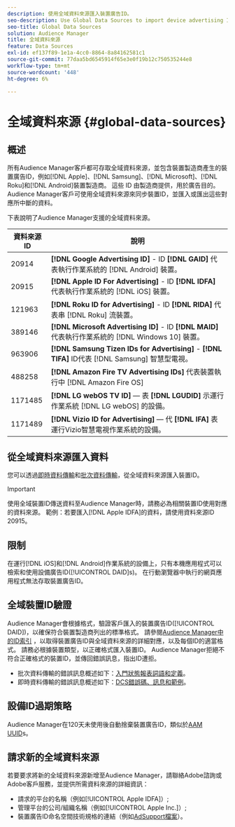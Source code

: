 ```yaml
---
description: 使用全域資料來源匯入裝置廣告ID。
seo-description: Use Global Data Sources to import device advertising IDs.
seo-title: Global Data Sources
solution: Audience Manager
title: 全域資料來源
feature: Data Sources
exl-id: ef137f89-1e1a-4cc0-8864-8a84162581c1
source-git-commit: 77daa5bd6545914f65e3e0f19b12c750535244e8
workflow-type: tm+mt
source-wordcount: '448'
ht-degree: 6%

---
```


# 全域資料來源 {#global-data-sources}

## 概述

所有Audience Manager客戶都可存取全域資料來源，並包含裝置製造商產生的裝置廣告ID，例如[!DNL Apple]、[!DNL Samsung]、[!DNL Microsoft]、[!DNL Roku]和[!DNL Android]裝置製造商。 這些 ID 由製造商提供，用於廣告目的。Audience Manager客戶可使用全域資料來源來同步裝置ID，並匯入或匯出這些對應所中斷的資料。

下表說明了Audience Manager支援的全域資料來源。

| 資料來源ID | 說明 |
|---|---|
| 20914 | **[!DNL Google Advertising ID]** - ID **[!DNL GAID]** 代表執行作業系統的 [!DNL Android] 裝置。 |
| 20915 | **[!DNL Apple ID For Advertising]** - ID **[!DNL IDFA]** 代表執行作業系統的 [!DNL iOS] 裝置。 |
| 121963 | **[!DNL Roku ID for Advertising]** - ID **[!DNL RIDA]** 代表串 [!DNL Roku] 流裝置。 |
| 389146 | **[!DNL Microsoft Advertising ID]** - ID **[!DNL MAID]** 代表執行作業系統的 [!DNL Windows 10] 裝置。 |
| 963906 | **[!DNL Samsung Tizen IDs for Advertising]** -  **[!DNL TIFA]** ID代表 [!DNL Samsung] 智慧型電視。 |
| 488258 | **[!DNL Amazon Fire TV Advertising IDs]** 代表裝置執行中  [!DNL Amazon Fire OS] |
| 1171485 | **[!DNL LG webOS TV ID]**  — 表 **[!DNL LGUDID]** 示運行作業系統 [!DNL LG webOS] 的設備。 |
| 1171489 | **[!DNL Vizio ID for Advertising]**  — 代 **[!DNL IFA]** 表運行Vizio智慧電視作業系統的設備。 |

## 從全域資料來源匯入資料

您可以透過[即時資料傳輸](../integration/sending-audience-data/real-time-data-integration/real-time-data-transfer.md)和[批次資料傳輸](../integration/sending-audience-data/batch-data-transfer-explained/batch-data-transfer-explained.md)，從全域資料來源匯入裝置ID。

>[!IMPORTANT]
>
>使用全域裝置ID傳送資料至Audience Manager時，請務必為相關裝置ID使用對應的資料來源。 範例：若要匯入[!DNL Apple IDFA]的資料，請使用資料來源ID 20915。

## 限制

在運行[!DNL iOS]和[!DNL Android]作業系統的設備上，只有本機應用程式可以檢索和使用設備廣告ID([!UICONTROL DAID]s)。 在行動瀏覽器中執行的網頁應用程式無法存取裝置廣告ID。

## 全域裝置ID驗證

Audience Manager會根據格式，驗證客戶匯入的裝置廣告ID([!UICONTROL DAID])，以確保符合裝置製造商列出的標準格式。 請參閱[Audience Manager中的ID索引](../reference/ids-in-aam.md) ，以取得裝置廣告ID與全域資料來源的詳細對應，以及每個ID的適當格式。 請務必根據裝置類型，以正確格式匯入裝置ID。 Audience Manager拒絕不符合正確格式的裝置ID，並傳回錯誤訊息，指出ID遭拒。

* 批次資料傳輸的錯誤訊息概述如下：[入門狀態報表詞語和定義](../reporting/onboarding-status-report.md#report-terms-conditions)。
* 即時資料傳輸的錯誤訊息概述如下：[DCS錯誤碼、訊息和範例](../api/dcs-intro/dcs-api-reference/dcs-error-codes.md)。

## 設備ID過期策略

Audience Manager在120天未使用後自動捨棄裝置廣告ID，類似於[AAM UUID](../faq/faq-privacy.md)s。

## 請求新的全域資料來源

若要要求將新的全域資料來源新增至Audience Manager，請聯絡Adobe諮詢或Adobe客戶服務，並提供所需資料來源的詳細資訊：

* 請求的平台的名稱（例如[!UICONTROL Apple IDFA]）;
* 管理平台的公司/組織名稱（例如[!UICONTROL Apple Inc.]）;
* 裝置廣告ID命名空間技術規格的連結（例如[AdSupport檔案](https://developer.apple.com/documentation/adsupport)）。

